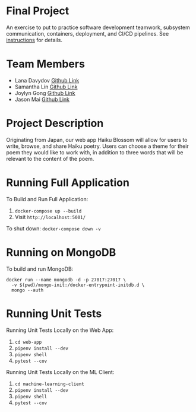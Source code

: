 # Final Project

An exercise to put to practice software development teamwork, subsystem communication, containers, deployment, and CI/CD pipelines. See [instructions](./instructions.md) for details.

# Team Members

- Lana Davydov [Github Link](https://github.com/lanadavydov)
- Samantha Lin [Github Link](https://github.com/sal2948)
- Joylyn Gong [Github Link](https://github.com/joylyngong)
- Jason Mai [Github Link](https://github.com/JasonMai233)

# Project Description
Originating from Japan, our web app Haiku Blossom will allow for users to write, browse, and share Haiku poetry. Users can choose a theme for their poem they would like to work with, in addition to three words that will be relevant to the content of the poem.

# Running Full Application

To Build and Run Full Application:
1. `docker-compose up --build`
2. Visit `http://localhost:5001/`

To shut down: `docker-compose down -v`

# Running on MongoDB

To build and run MongoDB:
```
docker run --name mongodb -d -p 27017:27017 \
  -v $(pwd)/mongo-init:/docker-entrypoint-initdb.d \
  mongo --auth
```

# Running Unit Tests
Running Unit Tests Locally on the Web App:
1. `cd web-app`
2. `pipenv install --dev`
3. `pipenv shell`
4. `pytest --cov`

Running Unit Tests Locally on the ML Client:
1. `cd machine-learning-client`
2. `pipenv install --dev`
3. `pipenv shell`
4. `pytest --cov`

